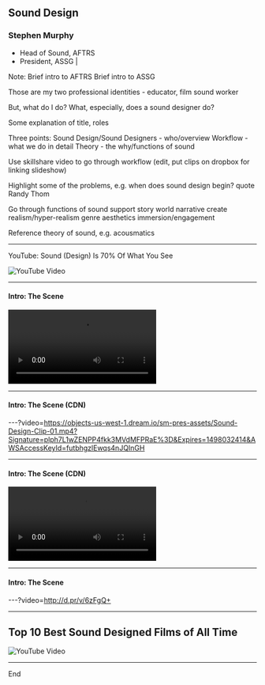 ## Sound Design

### Stephen Murphy

- Head of Sound, AFTRS
- President, ASSG |

Note:
Brief intro to AFTRS
Brief intro to ASSG


Those are my two professional identities - educator, film sound worker

But, what do I do? What, especially, does a sound designer do?

Some explanation of title, roles

Three points:
Sound Design/Sound Designers - who/overview
Workflow - what we do in detail
Theory - the why/functions of sound



Use skillshare video to go through workflow (edit, put clips on dropbox for linking slideshow)

Highlight some of the problems, e.g. when does sound design begin?
quote Randy Thom

Go through functions of sound
support story world
narrative
create realism/hyper-realism
genre
aesthetics
immersion/engagement

Reference theory of sound, e.g. acousmatics

---

YouTube: Sound (Design) Is 70% Of What You See

![YouTube Video](https://www.youtube.com/embed/Jb2RRoEt4_M)

---

#### Intro: The Scene

![Clip](http://d.pr/v/6zFgQ.mp4)

---

#### Intro: The Scene (CDN)

---?video=https://objects-us-west-1.dream.io/sm-pres-assets/Sound-Design-Clip-01.mp4?Signature=plph7L1wZENPP4fkk3MVdMFPRaE%3D&Expires=1498032414&AWSAccessKeyId=futbhgzlEwqs4nJQInGH

---

#### Intro: The Scene (CDN)

![CDN Video](https://objects-us-west-1.dream.io/sm-pres-assets/Sound-Design-Clip-01.mp4?Signature=plph7L1wZENPP4fkk3MVdMFPRaE%3D&Expires=1498032414&AWSAccessKeyId=futbhgzlEwqs4nJQInGH)

---

#### Intro: The Scene

---?video=http://d.pr/v/6zFgQ+

---

## Top 10 Best Sound Designed Films of All Time
![YouTube Video](https://www.youtube.com/embed/GBrl96hyChc)

---

End